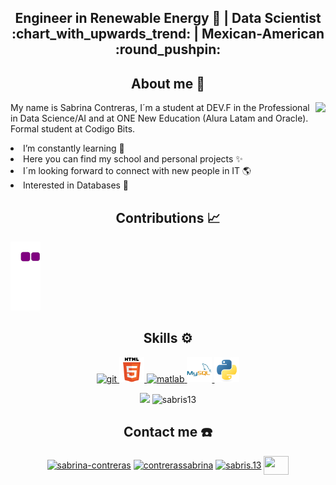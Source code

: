 <h2 align="center"> Engineer in Renewable Energy 🌱  | Data Scientist :chart_with_upwards_trend: | Mexican-American :round_pushpin: </h2>

<div>
<h2 align="center"> About me 🌹 </h2>


   <img height="150em" align="right" src="https://github-readme-stats.vercel.app/api?username=SABRIS13&show_icons=true&theme=buefy&include_all_commits=true&count_private=true"/>
<p align="left"> My name is Sabrina Contreras, I´m a student at DEV.F in the Professional in Data Science/AI and at ONE New Education (Alura Latam and Oracle).<br>
Formal student at Codigo Bits. <br> 
</p>
  <li>I’m constantly learning 📔 </li> 
  <li>Here you can find my school and personal projects ✨ </li>
  <li>I´m looking forward to connect with new people in IT 🌎</li>
  <li>Interested in Databases 💾 </li>

</div>

<h2 align="center"> Contributions 📈 </h2>
  
![snake gif](https://github.com/SABRIS13/SABRIS13/blob/output/github-contribution-grid-snake.gif)

<h2 align="center"> Skills ⚙️ </h2>
<div>


<p align="center"> <a href="https://git-scm.com/" target="_blank" rel="noreferrer"> <img src="https://www.vectorlogo.zone/logos/git-scm/git-scm-icon.svg" alt="git" width="40" height="40"/> </a> <a href="https://www.w3.org/html/" target="_blank" rel="noreferrer"> <img src="https://raw.githubusercontent.com/devicons/devicon/master/icons/html5/html5-original-wordmark.svg" alt="html5" width="40" height="40"/> </a> <a href="https://www.mathworks.com/" target="_blank" rel="noreferrer"> <img src="https://upload.wikimedia.org/wikipedia/commons/2/21/Matlab_Logo.png" alt="matlab" width="40" height="40"/> </a> <a href="https://www.mysql.com/" target="_blank" rel="noreferrer"> <img src="https://raw.githubusercontent.com/devicons/devicon/master/icons/mysql/mysql-original-wordmark.svg" alt="mysql" width="40" height="40"/> </a> <a href="https://www.python.org" target="_blank" rel="noreferrer"> <img src="https://raw.githubusercontent.com/devicons/devicon/master/icons/python/python-original.svg" alt="python" width="40" height="40"/> </a> </p>
</div>


<div align="center">
  <img  height="150em" src="https://github-readme-stats.vercel.app/api/top-langs/?username=SABRIS13&layout=compact&langs_count=7&theme=buefy"/>
  <img  height="150em" src="https://github-readme-streak-stats.herokuapp.com/?user=sabris13&theme=swift" alt="sabris13" />
  
</div>
<h2 align="center"> Contact me ☎️ </h2>

<div align="center">
<a href="https://linkedin.com/in/sabrina-contreras" target="blank"><img align="center" src="https://raw.githubusercontent.com/rahuldkjain/github-profile-readme-generator/master/src/images/icons/Social/linked-in-alt.svg" alt="sabrina-contreras" height="30" width="40" /></a>
<a href="https://kaggle.com/contrerassabrina" target="blank"><img align="center" src="https://raw.githubusercontent.com/rahuldkjain/github-profile-readme-generator/master/src/images/icons/Social/kaggle.svg" alt="contrerassabrina" height="30" width="40" /></a>
<a href="https://instagram.com/sabris.13" target="blank"><img align="center" src="https://raw.githubusercontent.com/rahuldkjain/github-profile-readme-generator/master/src/images/icons/Social/instagram.svg" alt="sabris.13" height="30" width="40" /></a>
<a href = "mailto:sabriscon1307@gmail.com"target="blank"><img src="https://camo.githubusercontent.com/4a3dd8d10a27c272fd04b2ce8ed1a130606f95ea6a76b5e19ce8b642faa18c27/68747470733a2f2f6564656e742e6769746875622e696f2f537570657254696e7949636f6e732f696d616765732f7376672f676d61696c2e737667"  align="center"  height="30" width="40"></a>
 
</div>




<!--

[![Proyecto-Forbes-Richest-Atheletes](https://github-readme-stats.vercel.app/api/pin/?username=SABRIS13&repo=Proyecto-Forbes-Richest-Atheletes)](https://github.com/SABRIS13/Proyecto-Forbes-Richest-Atheletes&data-theme="dark-theme">)


**SABRIS13/SABRIS13** is a ✨ _special_ ✨ repository because its `README.md` (this file) appears on your GitHub profile.
<div align="center">

const themes = {
  berry: {
    title_color: "000000",
    icon_color: "ca0147",
    text_color: "000000",
    bg_color: "ffffff",
    border_color: "ffffff",
  }
;
module.exports = themes;


Here are some ideas to get you started:

- 🔭 I’m currently working on ...
- 🌱 I’m currently learning ...
- 👯 I’m looking to collaborate on ...
- 🤔 I’m looking for help with ...
- 💬 Ask me about ...
- 📫 How to reach me: ...
- 😄 Pronouns: ...
- ⚡ Fun fact: ...
-->
